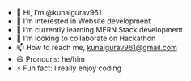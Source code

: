 - 👋 Hi, I’m @kunalgurav961
- 👀 I’m interested in Website development
- 🌱 I’m currently learning MERN Stack development
- 💞️ I’m looking to collaborate on Hackathon
- 📫 How to reach me, kunalgurav961@gmail.com
- 😄 Pronouns: he/him
- ⚡ Fun fact: I really enjoy coding

<!---
kunalgurav961/kunalgurav961 is a ✨ special ✨ repository because its `README.md` (this file) appears on your GitHub profile.
You can click the Preview link to take a look at your changes.
--->
